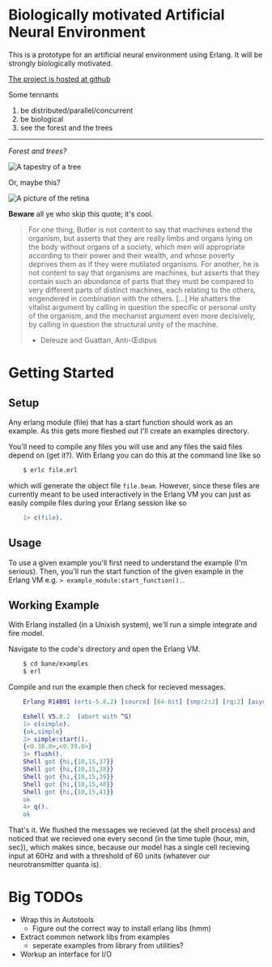 # Biologically motivated Artificial Neural Environment 

This is a prototype for an artificial neural environment using Erlang. It will be strongly biologically motivated. 

[The project is hosted at github][gitsite]

Some tennants

1. be distributed/parallel/concurrent
2. be biological
3. see the forest and the trees

* * *

*Forest and trees?*

![A tapestry of a tree][forestandtree]

Or, maybe this?

![A picture of the retina][retina]

**Beware** all ye who skip this quote; it's cool.

> For one thing, Butler is not content to say that machines extend the organism, but 
> asserts that they are really limbs and organs lying on the body without organs of a 
> society, which men will appropriate according to their power and their wealth, and 
> whose poverty deprives them as if they were mutilated organisms. For another, he is 
> not content to say that organisms are machines, but asserts that they contain such 
> an abundance of parts that they must be compared to very different parts of distinct 
> machines, each relating to the others, engendered in combination with the others. [...] 
> He shatters the vitalist argument by calling in question the specific or personal unity 
> of the organism, and the mechanist argument even more decisively, by calling in question 
> the structural unity of the machine.  
> - Deleuze and Guattari, Anti-Œdipus

# Getting Started

## Setup

Any erlang module (file) that has a start function should work as an example. As this gets more fleshed out I'll create an examples directory.

You'll need to compile any files you will use and any files the said files depend on (get it?). With Erlang you can do this at the command line like so

```bash
    $ erlc file.erl
```

which will generate the object file `file.beam`. However, since these files are currently meant to be used interactively in the Erlang VM you can just as easily compile files during your Erlang session like so

```erlang
    1> c(file).
```

## Usage

To use a given example you'll first need to understand the example (I'm serious). Then, you'll run the start function of the given example in the Erlang VM e.g. `> example_module:start_function().`.

## Working Example

With Erlang installed (in a Unixish system), we'll run a simple integrate and fire model.

Navigate to the code's directory and open the Erlang VM.

```bash
	$ cd bane/examples
	$ erl
```

Compile and run the example then check for recieved messages.

```erlang
    Erlang R14B01 (erts-5.8.2) [source] [64-bit] [smp:2:2] [rq:2] [async-threads:0] [hipe] [kernel-poll:false]

    Eshell V5.8.2  (abort with ^G)
    1> c(simple).
    {ok,simple}
    2> simple:start().
    {<0.38.0>,<0.39.0>}
    3> flush().
    Shell got {hi,{10,15,37}}
    Shell got {hi,{10,15,38}}
    Shell got {hi,{10,15,39}}
    Shell got {hi,{10,15,40}}
    Shell got {hi,{10,15,41}}
    ok
    4> q().
    ok
```

That's it. We flushed the messages we recieved (at the shell process) and noticed that we recieved one every second (in the time tuple {hour, min, sec}), which makes since, because our model has a single cell recieving input at 60Hz and with a threshold of 60 units (whatever our neurotransmitter quanta is).

# Big TODOs

* Wrap this in Autotools
    * Figure out the correct way to install erlang libs (hmm)
* Extract common network libs from examples
    * seperate examples from library from utilities? 
* Workup an interface for I/O

[gitsite]: github.com/bias/bane "github"
[forestandtree]: http://upload.wikimedia.org/wikipedia/commons/4/47/Tapeten-a1.jpg "Tree tapestry" 
[retina]: http://upload.wikimedia.org/wikipedia/commons/2/21/Fig_retine.png "Retina image" 
